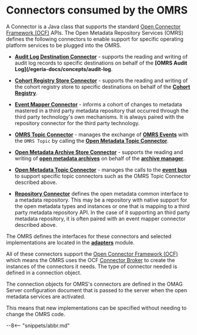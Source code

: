 <!-- SPDX-License-Identifier: CC-BY-4.0 -->
<!-- Copyright Contributors to the ODPi Egeria project 2019. -->

# Connectors consumed by the OMRS

A Connector is a Java class that supports the standard [Open Connector Framework (OCF)](/egeria-docs/frameworks/ocf/overview) APIs.
The Open Metadata Repository Services (OMRS) defines the following connectors to enable
support for specific operating platform services to be plugged into the OMRS.

* **[Audit Log Destination Connector](/egeria-docs/concepts/audit-log-destination-connector)** - supports the reading and writing of
audit log records to specific destinations on behalf of the **[OMRS Audit Log](/egeria-docs/concepts/audit-log**.

* **[Cohort Registry Store Connector](/egeria-docs/concepts/cohort-registry-store-connector)** - supports the
reading and writing of the cohort registry store to specific destinations on behalf of
the **[Cohort Registry](../cohort-registry.md)**.

* **[Event Mapper Connector](/egeria-docs/concepts/event-mapper-connector)** - informs a cohort
of changes to metadata mastered in a third party metadata repository that
occurred through the third party technology's own mechanisms.
It is always paired with the repository connector for
the third party technology.

* **[OMRS Topic Connector](omrs-topic-connector.md)** - manages the exchange 
of **[OMRS Events](/egeria-docs/concepts/cohort-events)** with
the `OMRS Topic` by calling
the **[Open Metadata Topic Connector](open-metadata-topic-connector.md)**.

* **[Open Metadata Archive Store Connector](/egeria-docs/concepts/open-metadata-archive-store-connector)** - supports the
reading and writing of **[open metadata archives](/egeria-docs/conecepts/open-metadata-archive)**
on behalf of the **[archive manager](../archive-manager.md)**.

* **[Open Metadata Topic Connector](/egeria-docs/concepts/open-metadata-topic-connector)** - manages
the calls to the **[event bus](../../../../admin-services/docs/concepts/event-bus.md)** to support
specific topic connectors such as the OMRS Topic Connector described above.

* **[Repository Connector](repository-connector.md)** defines the open metadata common interface
to a metadata repository.  This may be a repository with
native support for the open metadata types and instances or
one that is mapping to a third party metadata repository API.
In the case of it supporting an third party metadata repository,
it is often paired with an event mapper connector described above.

The OMRS defines the interfaces for these connectors and selected implementations
are located in the **[adapters](https://github.com/odpi/egeria/tree/master/open-metadata-implementation/adapters/open-connectors/repository-services-connectors)** module.

All of these connectors support the [Open Connector Framework (OCF)](/egeria-docs/frameworks/ocf/overview) which means the OMRS uses the OCF [Connector Broker](/egeria-docs/concepts/connector-broker) to create the instances of the connectors it needs. The type of connector needed is defined in a connection object.

The connection objects for OMRS's connectors are defined in the OMAG Server configuration document that is passed to the server when the open metadata services are activated.

This means that new implementations can be specified without needing to change the OMRS code.

--8<-- "snippets/abbr.md"

